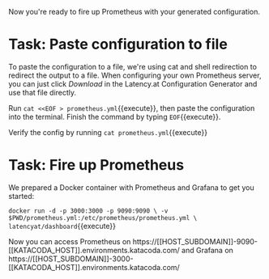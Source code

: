 Now you're ready to fire up Prometheus with your generated configuration.

# Task: Paste configuration to file
To paste the configuration to a file, we're using cat and shell redirection to
redirect the output to a file. When configuring your own Prometheus server, you
can just click *Download* in the Latency.at Configuration Generator and use that
file directly.

Run `cat <<EOF > prometheus.yml`{{execute}}, then paste the configuration into
the terminal.
Finish the command by typing `EOF`{{execute}}.

Verify the config by running `cat prometheus.yml`{{execute}}

# Task: Fire up Prometheus
We prepared a Docker container with Prometheus and Grafana to get you started:

`docker run -d -p 3000:3000 -p 9090:9090 \
  -v $PWD/prometheus.yml:/etc/prometheus/prometheus.yml \
  latencyat/dashboard`{{execute}}

Now you can access Prometheus on
https://[[HOST_SUBDOMAIN]]-9090-[[KATACODA_HOST]].environments.katacoda.com/ and
Grafana on
https://[[HOST_SUBDOMAIN]]-3000-[[KATACODA_HOST]].environments.katacoda.com/
